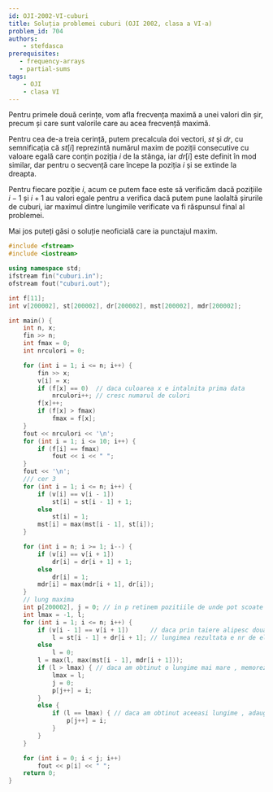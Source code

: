 ```yaml
---
id: OJI-2002-VI-cuburi
title: Soluția problemei cuburi (OJI 2002, clasa a VI-a)
problem_id: 704
authors:
    - stefdasca
prerequisites:
   - frequency-arrays
   - partial-sums
tags:
    - OJI
    - clasa VI
---
```



Pentru primele două cerințe, vom afla frecvența maximă a unei valori din șir,
precum și care sunt valorile care au acea frecvență maximă.

Pentru cea de-a treia cerință, putem precalcula doi vectori, $st$ și $dr$, cu
semnificația că $st[i]$ reprezintă numărul maxim de poziții consecutive cu
valoare egală care conțin poziția $i$ de la stânga, iar $dr[i]$ este definit în
mod similar, dar pentru o secvență care începe la poziția $i$ și se extinde la
dreapta.

Pentru fiecare poziție $i$, acum ce putem face este să verificăm dacă pozițiile
$i-1$ și $i+1$ au valori egale pentru a verifica dacă putem pune laolaltă
șirurile de cuburi, iar maximul dintre lungimile verificate va fi răspunsul
final al problemei.

Mai jos puteți găsi o soluție neoficială care ia punctajul maxim.

```cpp
#include <fstream>
#include <iostream>

using namespace std;
ifstream fin("cuburi.in");
ofstream fout("cuburi.out");

int f[11];
int v[200002], st[200002], dr[200002], mst[200002], mdr[200002];

int main() {
    int n, x;
    fin >> n;
    int fmax = 0;
    int nrculori = 0;

    for (int i = 1; i <= n; i++) {
        fin >> x;
        v[i] = x;
        if (f[x] == 0)  // daca culoarea x e intalnita prima data
            nrculori++; // cresc numarul de culori
        f[x]++;
        if (f[x] > fmax)
            fmax = f[x];
    }
    fout << nrculori << '\n';
    for (int i = 1; i <= 10; i++) {
        if (f[i] == fmax)
            fout << i << " ";
    }
    fout << '\n';
    /// cer 3
    for (int i = 1; i <= n; i++) {
        if (v[i] == v[i - 1])
            st[i] = st[i - 1] + 1;
        else
            st[i] = 1;
        mst[i] = max(mst[i - 1], st[i]);
    }

    for (int i = n; i >= 1; i--) {
        if (v[i] == v[i + 1])
            dr[i] = dr[i + 1] + 1;
        else
            dr[i] = 1;
        mdr[i] = max(mdr[i + 1], dr[i]);
    }
    // lung maxima
    int p[200002], j = 0; // in p retinem pozitiile de unde pot scoate cuburi pt a obtine lmax
    int lmax = -1, l;
    for (int i = 1; i <= n; i++) {
        if (v[i - 1] == v[i + 1])      // daca prin taiere alipesc doua siruri cu aceleasi elemente
            l = st[i - 1] + dr[i + 1]; // lungimea rezultata e nr de elem egale de la stanga, resp de la dr
        else
            l = 0;
        l = max(l, max(mst[i - 1], mdr[i + 1]));
        if (l > lmax) { // daca am obtinut o lungime mai mare , memorez poz elem de taiat, prima in vect p
            lmax = l;
            j = 0;
            p[j++] = i;
        } 
        else {
            if (l == lmax) { // daca am obtinut aceeasi lungime , adaugam la lungimea existenta
                p[j++] = i;
            }
        }
    }

    for (int i = 0; i < j; i++)
        fout << p[i] << " ";
    return 0;
}
```
